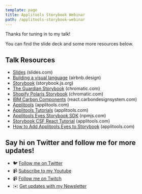 ```yaml
---
template: page
title: Applitools Storybook Webinar
path: /applitools-storybook-webinar
---
```

Thanks for tuning in to my talk!

You can find the slide deck and some more resources below.

## Talk Resources

* [Slides](https://slides.com/colbyfayock/bringing-quality-design-systems-to-life-with-storybook-and-applitools-webinar) (slides.com)
* [Building a visual language](https://airbnb.design/building-a-visual-language/) (airbnb.design)
* [Storybook](https://storybook.js.org/) (storybook.js.org)
* [The Guardian Storybook](5dfcbf3012392c0020e7140b-gmgigeoguh.chromatic.com) (chromatic.com)
* [Shopify Polaris Storybook](5d559397bae39100201eedc1-wvrmdldybf.chromatic.com) (chromatic.com)
* [IBM Carbon Components](https://react.carbondesignsystem.com/) (react.carbondesignsystem.com)
* [Applitools](https://applitools.com/) (applitools.com)
* [Applitools Tutorials](https://applitools.com/tutorials/) (applitools.com)
* [Applitools Eyes Storybook SDK](https://www.npmjs.com/package/@applitools/eyes-storybook) (npmjs.com)
* [Storybook CSF React Tutorial](https://applitools.com/tutorials/storybook-csf-react.html) (applitools.com)
* [How to Add Applitools Eyes to Storybook](https://applitools.com/blog/how-to-add-applitools-eyes-storybook/) (applitools.com)


## Say hi on Twitter and follow me for more updates!

* 🐦 [Follow me on Twitter](https://twitter.com/colbyfayock)
* 📹 [Subscribe to my Youtube](https://www.youtube.com/colbyfayock?sub_confirmation=1)
* 📹 [Follow me on Twitch](https://www.twitch.tv/colbyfayock)
* ✉️ [Get updates with my Newsletter](https://colbyfayock.com/newsletter)
